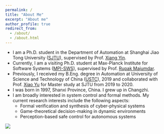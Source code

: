 ```yaml
---
permalink: /
title: "About Me"
excerpt: "About me"
author_profile: true
redirect_from: 
  - /about/
  - /about.html
---
```


* I am a Ph.D. student in the Department of Automation at Shanghai Jiao Tong University ([SJTU](https://en.sjtu.edu.cn/)), supervised by Prof. [Xiang Yin](https://xiangyin.sjtu.edu.cn/).
* Currently, I am a visiting Ph.D. student at Max-Planck Institute for Software Systems ([MPI-SWS](https://www.mpi-sws.org/)), supervised by Prof. [Rupak Majumdar](https://people.mpi-sws.org/~rupak/).
* Previously, I received my B.Eng. degree in Automation at University of Science and Technology of China ([USTC](https://en.ustc.edu.cn/)), 2019 and collaborated with Prof. [Xiao Yu](https://xiaoyu.xmu.edu.cn/) for Master study at SJTU from 2019 to 2020.
* I was born in 1997, Shanxi Province, China. I grew up in Changzhi.
* I am broadly interested in system control and formal methods. My current research interests include the following aspects:
  * Formal verification and synthesis of cyber-physical systems
  * Game-theoretical decision-making in dynamic environments
  * Perception-based safe control for autonomous systems

<a href="https://clustrmaps.com/site/1by75"  title="ClustrMaps"><img src="//www.clustrmaps.com/map_v2.png?d=bny-3q0yDIs2qo4jS9zAESroLWn38Jje2wY9OvPUyrg&cl=ffffff" /></a>
